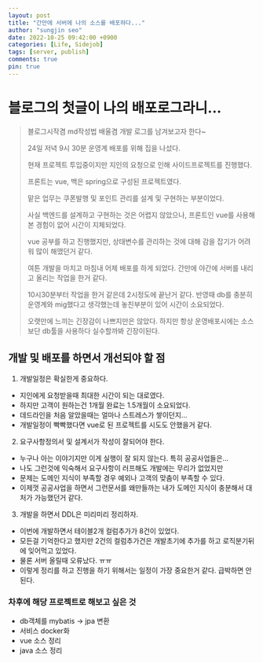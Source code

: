 ```yaml
---
layout: post
title: "간만에 서버에 나의 소스를 배포하다..."
author: "sungjin seo"
date: 2022-10-25 09:42:00 +0900
categories: [Life, Sidejob]
tags: [server, publish]
comments: true
pin: true
---
```


# 블로그의 첫글이 나의 배포로그라니...

> 블로그시작겸 md작성법 배울겸 개발 로그를 남겨보고자 한다~
>
> 24일 저녁 9시 30분 운영계 배포를 위해 집을 나섰다.
>
> 현재 프로젝트 투입중이지만 지인의 요청으로 인해 사이드프로젝트를 진행했다.
>
> 프론트는 vue, 백은 spring으로 구성된 프로젝트였다.
>
> 맡은 업무는 쿠폰발행 및 포인트 관리를 설계 및 구현하는 부분이었다.
>
> 사실 백엔드를 설계하고 구현하는 것은 어렵지 않았으나, 프론트인 vue를 사용해본 경험이 없어 시간이 지체되었다.
>
> vue 공부를 하고 진행했지만, 상태변수를 관리하는 것에 대해 감을 잡기가 어려워 많이 해맸던거 같다.
>
> 여튼 개발을 마치고 마침내 어제 배포를 하게 되었다. 간만에 야간에 서버를 내리고 올리는 작업을 한거 같다.
>
> 10시30분부터 작업을 한거 같은데 2시정도에 끝난거 같다. 반영때 db를 충분히 운영계와 mig했다고 생각했는데 놓친부분이 있어 시간이 소요되었다.
>
> 오랫만에 느끼는 긴장감이 나쁘지만은 않았다. 하지만 항상 운영배포시에는 소스보단 db툴을 사용하다 실수할까봐 긴장이된다.
>

## 개발 및 배포를 하면서 개선되야 할 점
1. 개발일정은 확실한게 중요하다.
  - 지인에게 요청받을때 최대한 시간이 되는 대로였다.
  - 하지만 고객이 원하는건 1개월 완료는 1.5개월이 소요되었다.
  - 데드라인을 처음 알았을때는 얼마나 스트레스가 쌓이던지...
  - 개발일정이 빡빡했다면 vue로 된 프로젝트를 시도도 안했을거 같다.

2. 요구사항정의서 및 설계서가 작성이 잘되어야 한다.
  - 누구나 아는 이야기지만 이게 실행이 잘 되지 않는다. 특히 공공사업들은...
  - 나도 그런것에 익숙해서 요구사항이 러프해도 개발에는 무리가 없었지만
  - 문제는 도메인 지식이 부족할 경우 예외나 고객의 맞춤이 부족할 수 있다.
  - 이제껏 공공사업을 하면서 그런문서를 왜만들까는 내가 도메인 지식이 충분해서 대처가 가능했던거 같다.

3. 개발을 하면서 DDL은 미리미리 정리하자.
  - 이번에 개발하면서 테이블2개 컬럼추가가 8건이 있었다.
  - 모든걸 기억한다고 했지만 2건의 컬럼추가건은 개발초기에 추가를 하고 로직분기뒤에 잊어먹고 있었다.
  - 물론 서버 올릴때 오류났다. ㅠㅠ
  - 이렇게 정리를 하고 진행을 하기 위해서는 일정이 가장 중요한거 같다. 급박하면 안된다.

### 차후에 해당 프로젝트로 해보고 싶은 것
  - db객체를 mybatis -> jpa 변환
  - 서비스 docker화
  - vue 소스 정리
  - java 소스 정리

